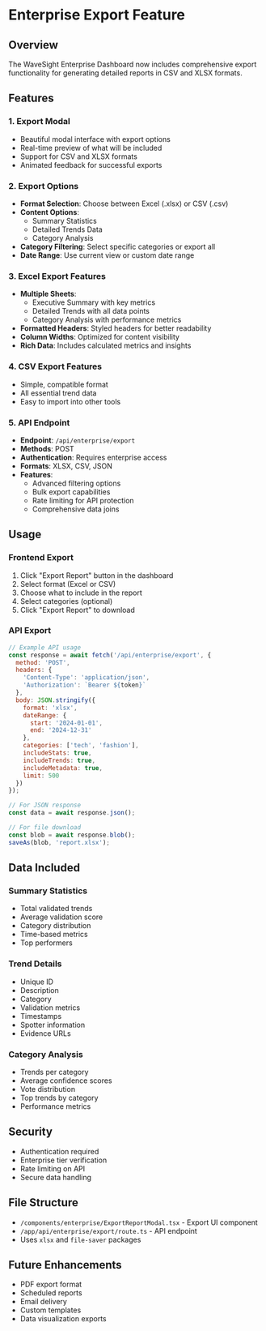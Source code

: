 # Enterprise Export Feature

## Overview
The WaveSight Enterprise Dashboard now includes comprehensive export functionality for generating detailed reports in CSV and XLSX formats.

## Features

### 1. Export Modal
- Beautiful modal interface with export options
- Real-time preview of what will be included
- Support for CSV and XLSX formats
- Animated feedback for successful exports

### 2. Export Options
- **Format Selection**: Choose between Excel (.xlsx) or CSV (.csv)
- **Content Options**:
  - Summary Statistics
  - Detailed Trends Data
  - Category Analysis
- **Category Filtering**: Select specific categories or export all
- **Date Range**: Use current view or custom date range

### 3. Excel Export Features
- **Multiple Sheets**:
  - Executive Summary with key metrics
  - Detailed Trends with all data points
  - Category Analysis with performance metrics
- **Formatted Headers**: Styled headers for better readability
- **Column Widths**: Optimized for content visibility
- **Rich Data**: Includes calculated metrics and insights

### 4. CSV Export Features
- Simple, compatible format
- All essential trend data
- Easy to import into other tools

### 5. API Endpoint
- **Endpoint**: `/api/enterprise/export`
- **Methods**: POST
- **Authentication**: Requires enterprise access
- **Formats**: XLSX, CSV, JSON
- **Features**:
  - Advanced filtering options
  - Bulk export capabilities
  - Rate limiting for API protection
  - Comprehensive data joins

## Usage

### Frontend Export
1. Click "Export Report" button in the dashboard
2. Select format (Excel or CSV)
3. Choose what to include in the report
4. Select categories (optional)
5. Click "Export Report" to download

### API Export
```javascript
// Example API usage
const response = await fetch('/api/enterprise/export', {
  method: 'POST',
  headers: {
    'Content-Type': 'application/json',
    'Authorization': `Bearer ${token}`
  },
  body: JSON.stringify({
    format: 'xlsx',
    dateRange: {
      start: '2024-01-01',
      end: '2024-12-31'
    },
    categories: ['tech', 'fashion'],
    includeStats: true,
    includeTrends: true,
    includeMetadata: true,
    limit: 500
  })
});

// For JSON response
const data = await response.json();

// For file download
const blob = await response.blob();
saveAs(blob, 'report.xlsx');
```

## Data Included

### Summary Statistics
- Total validated trends
- Average validation score
- Category distribution
- Time-based metrics
- Top performers

### Trend Details
- Unique ID
- Description
- Category
- Validation metrics
- Timestamps
- Spotter information
- Evidence URLs

### Category Analysis
- Trends per category
- Average confidence scores
- Vote distribution
- Top trends by category
- Performance metrics

## Security
- Authentication required
- Enterprise tier verification
- Rate limiting on API
- Secure data handling

## File Structure
- `/components/enterprise/ExportReportModal.tsx` - Export UI component
- `/app/api/enterprise/export/route.ts` - API endpoint
- Uses `xlsx` and `file-saver` packages

## Future Enhancements
- PDF export format
- Scheduled reports
- Email delivery
- Custom templates
- Data visualization exports